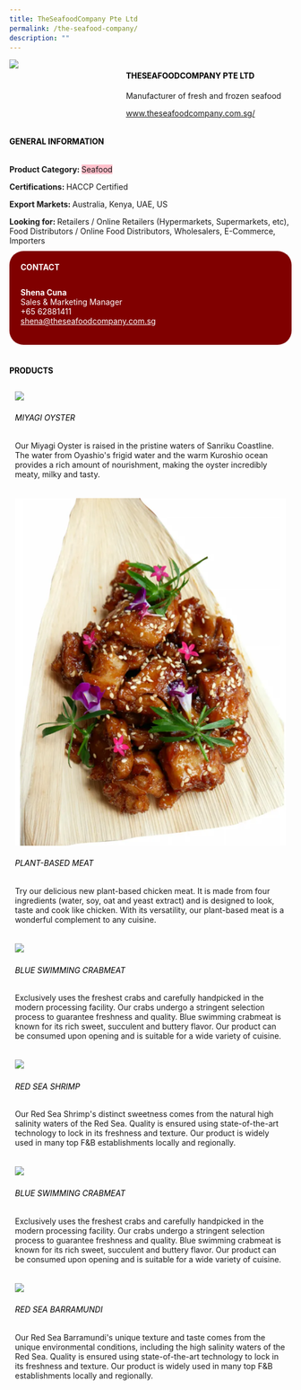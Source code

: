 ```yaml
--- 
title: TheSeafoodCompany Pte Ltd 
permalink: /the-seafood-company/ 
description: ""
--- 
```

<div class="flex-paragraph"> 
<p style="text-transform: uppercase">
</p>
</div> 
<div class="flex-container" style="display: flex; flex-wrap: wrap;"> 
<div class="card sgds" style="flex: 1 1 40%; display: block;">
<img src="https://drive.google.com/uc?id=1tdpvlbcwlAlOehgMmWiYLvSYtsWRx8mF&amp;export=download">
</div> 
<div class="card-sgds" style="flex: 1 1 58%; display: block; margin-left: 3px"> 
<h4 style="text-transform: uppercase; color: black;">
<b>TheSeafoodCompany Pte Ltd
</b>
</h4> 
<p>Manufacturer of fresh and frozen seafood
</p> 
<p>
<a href="https://www.theseafoodcompany.com.sg/" target="_blank">www.theseafoodcompany.com.sg/
</a>
</p> 
</div> 
</div> 
<h4 style="text-transform: uppercase; color: black;">
<b>General Information
</b>
</h4> 
<div class="flex-container" style="display: flex; flex-wrap: wrap;"> 
<div class="card sgds" style="flex: 1 1 65%; display: block; align-self: stretch"> 
<div class="flex-paragraph"> 
<p>
<b>Product Category: 
</b>
<span style="background-color: pink; border-radius: 10 px;">Seafood
</span>
</p> 
<p>
<b>Certifications: 
</b>HACCP Certified
</p> 
<p>
<b>Export Markets: 
</b>Australia, Kenya, UAE, US
</p> 
<p style="margin-bottom: 10px;">
<b>Looking for: 
</b>Retailers / Online Retailers (Hypermarkets, Supermarkets, etc), Food Distributors / Online Food Distributors, Wholesalers, E-Commerce, Importers
</p> 
</div> 
</div> 
<div class="card sgds" style="flex: 1 1 35%; padding: 10px; display: block; background-color: maroon; border-radius: 25px; align-self: center;"> 
<h4 style="color: white; margin-top: 10px; margin-left: 10px;">CONTACT
</h4> 
<div class="flex-paragraph"> 
<p style="padding: 10px; color: white;">
<b>Shena Cuna
</b>
<br>Sales &amp; Marketing Manager
<br>+65 62881411
<br>
<a href="mailto:shena@theseafoodcompany.com.sg" style="color: white;">shena@theseafoodcompany.com.sg
</a>
</p> 
</div> 
</div> 
</div> 
<br> 
<h4 style="text-transform: uppercase; color: black;">
<b>products
</b>
</h4> 
<div style="display: flex; flex-wrap: wrap;"> 
<div class="card sgds" style="flex: 1 1 47%; margin: 10px; display: block;"> 
<div class="flex-image" style="display: block;">
<img src="https://drive.google.com/uc?id=1zSy6IDSYiFIJ1cpG3XVESI7Neg0a6FPL&export=download">
</div> 
<div class="flex-paragraph"> 
<h6 style="text-transform: uppercase; color: black;">Miyagi Oyster
</h6> 
<p>Our Miyagi Oyster is raised in the pristine waters of Sanriku Coastline. The water from Oyashio's frigid water and the warm Kuroshio ocean provides a rich amount of nourishment, making the oyster incredibly meaty, milky and tasty.
</p>
</div> 
</div> 
<div class="card sgds" style="flex: 1 1 47%; margin: 10px; display: block;"> 
<div class="flex-image" style="display: block;">
<img src="/images/plantbasedmeat.png">
</div> 
<div class="flex-paragraph"> 
<h6 style="text-transform: uppercase; color: black;">Plant-based Meat
</h6> 
<p>Try our delicious new plant-based chicken meat. It is made from four ingredients (water, soy, oat and yeast extract) and is designed to look, taste and cook like chicken. With its versatility, our plant-based meat is a wonderful complement to any cuisine.
</p>
</div> 
</div> 
<div class="card sgds" style="flex: 1 1 47%; margin: 10px; display: block;"> 
<div class="flex-image" style="display: block;">
<img src="https://drive.google.com/u/0/uc?id=1XVCNvx_9SEmdjV-o0KRWc5F49EkgeLHu&export=download">
</div> 
<div class="flex-paragraph"> 
<h6 style="text-transform: uppercase; color: black;">Blue Swimming Crabmeat
</h6> 
<p>Exclusively uses the freshest crabs and carefully handpicked in the modern processing facility. Our crabs undergo a stringent selection process to guarantee freshness and quality. Blue swimming crabmeat is known for its rich sweet, succulent and buttery flavor. Our product can be consumed upon opening and is suitable for a wide variety of cuisine.
</p>
</div> 
</div> 
<div class="card sgds" style="flex: 1 1 47%; margin: 10px; display: block;"> 
<div class="flex-image" style="display: block;">
<img src="https://drive.google.com/u/0/uc?id=14m0ejU8LkArF3hhIppQ_wEiJzamzgGwD&export=download">
</div> 
<div class="flex-paragraph"> 
<h6 style="text-transform: uppercase; color: black;">Red Sea Shrimp
</h6> 
<p>Our Red Sea Shrimp's distinct sweetness comes from the natural high salinity waters of the Red Sea. Quality is ensured using state-of-the-art technology to lock in its freshness and texture. Our product is widely used in many top F&B establishments locally and regionally.
</p>
</div> 
</div> 
<div class="card sgds" style="flex: 1 1 47%; margin: 10px; display: block;"> 
<div class="flex-image" style="display: block;">
<img src="https://drive.google.com/u/0/uc?id=1XVCNvx_9SEmdjV-o0KRWc5F49EkgeLHu&export=download">
</div> 
<div class="flex-paragraph"> 
<h6 style="text-transform: uppercase; color: black;">Blue Swimming Crabmeat
</h6> 
<p>Exclusively uses the freshest crabs and carefully handpicked in the modern processing facility. Our crabs undergo a stringent selection process to guarantee freshness and quality. Blue swimming crabmeat is known for its rich sweet, succulent and buttery flavor. Our product can be consumed upon opening and is suitable for a wide variety of cuisine.
</p>
</div> 
</div> 
<div class="card sgds" style="flex: 1 1 47%; margin: 10px; display: block;"> 
<div class="flex-image" style="display: block;">
<img src="https://drive.google.com/u/0/uc?id=1kfWwmVZVmmjzZ-Hy-UlMx9K0WM0_xReR&export=download">
</div> 
<div class="flex-paragraph"> 
<h6 style="text-transform: uppercase; color: black;">Red Sea Barramundi
</h6> 
<p>Our Red Sea Barramundi's unique texture and taste comes from the unique environmental conditions, including the high salinity waters of the Red Sea. Quality is ensured using state-of-the-art technology to lock in its freshness and texture. Our product is widely used in many top F&B establishments locally and regionally.
</p>
</div> 
</div> 
</div>